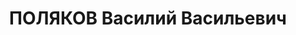 ---
title: ПОЛЯКОВ Василий Васильевич
description: "1893 родился в селе Людинове Брянской губернии  \n  18.11.1937 расстрелян\
  \ в Киеве  \n  1909 член РСДРП  \n  1917 -  на партийной, государственной работе\
  \ (Брянская, Харьковская губерния)  \n  14.12.1921 - 27.5.1937 член ЦК КП(б) Украины\
  \ 1921-VI 1923-VII 1924-VIII 1925-IX 1927-X 1930-XI 1934-XII \n  10.1922 -  председатель\
  \ Правления Южного машиностроительного треста  \n  10.4.1923 - 12.5.1924 кандидат\
  \ в члены Организационного бюро ЦК КП(б) Украины  \n  17.5.1924 - 6.1934 член Организационного\
  \ бюро ЦК КП(б) Украины  \n  9.1930 - 1933 народный комиссар юстиции Украинской\
  \ ССР  \n  9.1930 - 1933 Генеральный прокурор Украинской ССР    \n  1.1935 - 1937\
  \ народный комиссар коммунального хозяйства Украинской ССР  \n  - 9.1937 постоянный\
  \ представитель СНК Украинской ССР при СНК СССР  \n  3.6 - 26.9.1937 кандидат в\
  \ члены ЦК КП(б) Украины  \n  сен.37 арестован"
---